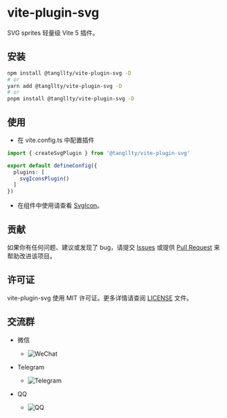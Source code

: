 # vite-plugin-svg

SVG sprites 轻量级 Vite 5 插件。

## 安装

```bash
npm install @tangllty/vite-plugin-svg -D
# or
yarn add @tangllty/vite-plugin-svg -D
# or
pnpm install @tangllty/vite-plugin-svg -D
```

## 使用

- 在 vite.config.ts 中配置插件

```ts
import { createSvgPlugin } from '@tangllty/vite-plugin-svg'

export default defineConfig({
  plugins: [
    svgIconsPlugin()
  ]
})
```

- 在组件中使用请查看 [SvgIcon](https://gitee.com/tangllty/vite-plugin-svg/blob/master/playground/src/components/SvgIcon/index.vue)。

## 贡献

如果你有任何问题、建议或发现了 bug，请提交 [Issues](https://gitee.com/tangllty/vite-plugin-svg/issues/new) 或提供 [Pull Request](https://gitee.com/tangllty/vite-plugin-svg/pull/new) 来帮助改进该项目。

## 许可证

vite-plugin-svg 使用 MIT 许可证。更多详情请查阅 [LICENSE](https://gitee.com/tangllty/vite-plugin-svg/blob/master/LICENSE) 文件。

## 交流群

- 微信

  - ![WeChat](https://gitee.com/tangllty/tang-docs/raw/master/docs/public/wechat.png)
- Telegram

  - ![Telegram](https://gitee.com/tangllty/tang-docs/raw/master/docs/public/telegram.png)
- QQ

  - ![QQ](https://gitee.com/tangllty/tang-docs/raw/master/docs/public/qq.png)

